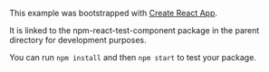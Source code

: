 This example was bootstrapped with [Create React App](https://github.com/facebook/create-react-app).

It is linked to the npm-react-test-component package in the parent directory for development purposes.

You can run `npm install` and then `npm start` to test your package.
